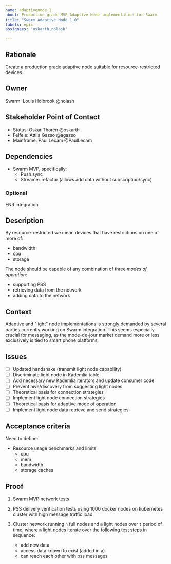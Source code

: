 ```yaml
---
name: adaptivenode_1
about: Production grade MVP Adaptive Node implementation for Swarm
title: "Swarm Adaptive Node 1.0"
labels: epic
assignees: 'oskarth,nolash'

---
```


## Rationale ##

Create a production grade adaptive node suitable for resource-restricted devices. 

## Owner ##

Swarm: Louis Holbrook @nolash

## Stakeholder Point of Contact ##

- Status: Oskar Thorén @oskarth
- Felfele: Attila Gazso @agazso
- Mainframe: Paul Lecam @PaulLecam

## Dependencies ##

- Swarm MVP, specifically:
	* Push sync
	* Streamer refactor (allows add data without subscription/sync)

### Optional ###

ENR integration

## Description ##

By resource-restricted we mean devices that have restrictions on one of more of:

- bandwidth
- cpu
- storage

The node should be capable of any combination of three _modes of operation_:

- supporting PSS
- retrieving data from the network
- adding data to the network

## Context ##

Adaptive and "light" node implementations is strongly demanded by several parties currently working on Swarm integration.  This seems especially crucial for messaging, as the mode-de-jour market demand more or less exclusively is tied to smart phone platforms. 

## Issues ##

- [ ] Updated handshake (transmit light node capability)
- [ ] Discriminate light node in Kademlia table
- [ ] Add necessary new Kademlia iterators and update consumer code
- [ ] Prevent hive/discovery from suggesting light nodes
- [ ] Theoretical basis for connection strategies
- [ ] Implement light node connection strategies
- [ ] Theoretical basis for adaptive mode of operation
- [ ] Implement light node data retrieve and send strategies

## Acceptance criteria ##

Need to define:

- Resource usage benchmarks and limits
	* cpu
	* mem
	* bandwidth
	* storage caches

## Proof ##

1. Swarm MVP network tests

1. PSS delivery verification tests using 1000 docker nodes on kubernetes cluster with high message traffic load.

1. Cluster network running `n` full nodes and `m` light nodes over `t` period of time, where `m` light nodes iterate over the following test steps in sequence:
	* add new data 
	* access data known to exist (added in a)
	* can reach each other with pss messages

